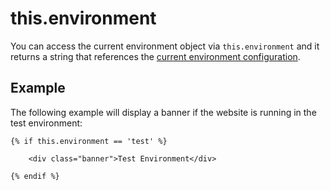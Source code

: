 # this.environment

You can access the current environment object via `this.environment` and it returns a string that references the [current environment configuration](../setup/configuration#environment-config).

## Example

The following example will display a banner if the website is running in the test environment:

```twig
{% if this.environment == 'test' %}

    <div class="banner">Test Environment</div>

{% endif %}
```
